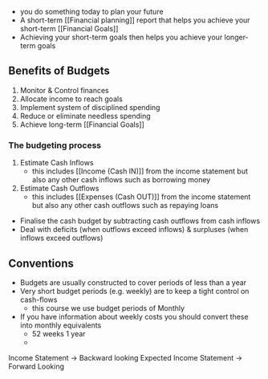 - you do something today to plan your future
- A short-term [[Financial planning]] report that helps you achieve your short-term [[Financial Goals]]
- Achieving your short-term goals then helps you achieve your longer-term goals

## Benefits of Budgets
1. Monitor & Control finances
2. Allocate income to reach goals
3. Implement system of disciplined spending
4. Reduce or eliminate needless spending
5. Achieve long-term [[Financial Goals]]

### The budgeting process
1. Estimate Cash Inflows
	- this includes [[Income (Cash IN)]] from the income statement but also any other cash inflows such as borrowing money
2. Estimate Cash Outflows
	- this includes [[Expenses (Cash OUT)]] from the income statement but also any other cash outflows such as repaying loans

- Finalise the cash budget by subtracting cash outflows from cash inflows
- Deal with deficits (when outflows exceed inflows) & surpluses (when inflows exceed outflows)

## Conventions
- Budgets are usually constructed to cover periods of less than a year
- Very short budget periods (e.g. weekly) are to keep a tight control on cash-flows
	- this course we use budget periods of Monthly
- If you have information about weekly costs you should convert these into monthly equivalents
	- 52 weeks  1 year 
	- 

Income Statement $\rightarrow$ Backward looking
Expected Income Statement $\rightarrow$ Forward Looking
